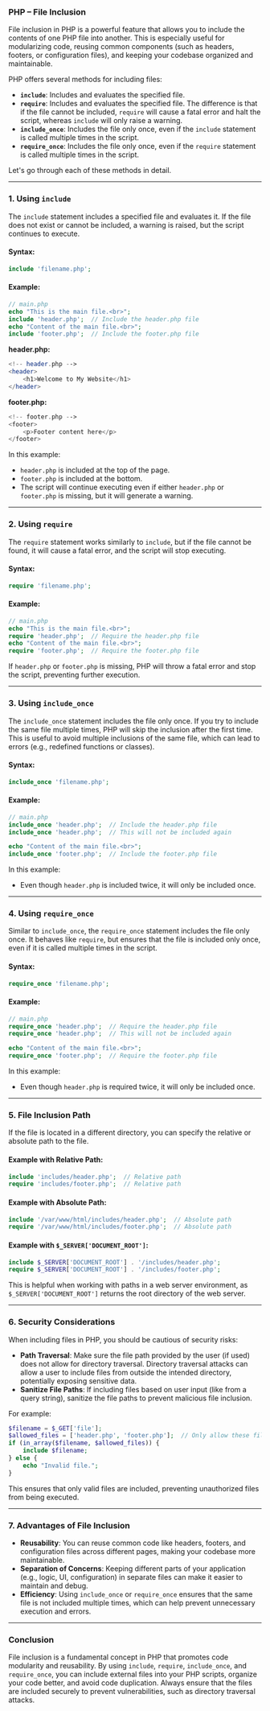### PHP – File Inclusion

File inclusion in PHP is a powerful feature that allows you to include the contents of one PHP file into another. This is especially useful for modularizing code, reusing common components (such as headers, footers, or configuration files), and keeping your codebase organized and maintainable.

PHP offers several methods for including files:

- **`include`**: Includes and evaluates the specified file.
- **`require`**: Includes and evaluates the specified file. The difference is that if the file cannot be included, `require` will cause a fatal error and halt the script, whereas `include` will only raise a warning.
- **`include_once`**: Includes the file only once, even if the `include` statement is called multiple times in the script.
- **`require_once`**: Includes the file only once, even if the `require` statement is called multiple times in the script.

Let's go through each of these methods in detail.

---

### 1. **Using `include`**

The `include` statement includes a specified file and evaluates it. If the file does not exist or cannot be included, a warning is raised, but the script continues to execute.

#### Syntax:
```php
include 'filename.php';
```

#### Example:
```php
// main.php
echo "This is the main file.<br>";
include 'header.php';  // Include the header.php file
echo "Content of the main file.<br>";
include 'footer.php';  // Include the footer.php file
```

**header.php:**
```php
<!-- header.php -->
<header>
    <h1>Welcome to My Website</h1>
</header>
```

**footer.php:**
```php
<!-- footer.php -->
<footer>
    <p>Footer content here</p>
</footer>
```

In this example:
- `header.php` is included at the top of the page.
- `footer.php` is included at the bottom.
- The script will continue executing even if either `header.php` or `footer.php` is missing, but it will generate a warning.

---

### 2. **Using `require`**

The `require` statement works similarly to `include`, but if the file cannot be found, it will cause a fatal error, and the script will stop executing.

#### Syntax:
```php
require 'filename.php';
```

#### Example:
```php
// main.php
echo "This is the main file.<br>";
require 'header.php';  // Require the header.php file
echo "Content of the main file.<br>";
require 'footer.php';  // Require the footer.php file
```

If `header.php` or `footer.php` is missing, PHP will throw a fatal error and stop the script, preventing further execution.

---

### 3. **Using `include_once`**

The `include_once` statement includes the file only once. If you try to include the same file multiple times, PHP will skip the inclusion after the first time. This is useful to avoid multiple inclusions of the same file, which can lead to errors (e.g., redefined functions or classes).

#### Syntax:
```php
include_once 'filename.php';
```

#### Example:
```php
// main.php
include_once 'header.php';  // Include the header.php file
include_once 'header.php';  // This will not be included again

echo "Content of the main file.<br>";
include_once 'footer.php';  // Include the footer.php file
```

In this example:
- Even though `header.php` is included twice, it will only be included once.

---

### 4. **Using `require_once`**

Similar to `include_once`, the `require_once` statement includes the file only once. It behaves like `require`, but ensures that the file is included only once, even if it is called multiple times in the script.

#### Syntax:
```php
require_once 'filename.php';
```

#### Example:
```php
// main.php
require_once 'header.php';  // Require the header.php file
require_once 'header.php';  // This will not be included again

echo "Content of the main file.<br>";
require_once 'footer.php';  // Require the footer.php file
```

In this example:
- Even though `header.php` is required twice, it will only be included once.

---

### 5. **File Inclusion Path**

If the file is located in a different directory, you can specify the relative or absolute path to the file.

#### Example with Relative Path:
```php
include 'includes/header.php';  // Relative path
require 'includes/footer.php';  // Relative path
```

#### Example with Absolute Path:
```php
include '/var/www/html/includes/header.php';  // Absolute path
require '/var/www/html/includes/footer.php';  // Absolute path
```

#### Example with `$_SERVER['DOCUMENT_ROOT']`:
```php
include $_SERVER['DOCUMENT_ROOT'] . '/includes/header.php';
require $_SERVER['DOCUMENT_ROOT'] . '/includes/footer.php';
```

This is helpful when working with paths in a web server environment, as `$_SERVER['DOCUMENT_ROOT']` returns the root directory of the web server.

---

### 6. **Security Considerations**

When including files in PHP, you should be cautious of security risks:
- **Path Traversal**: Make sure the file path provided by the user (if used) does not allow for directory traversal. Directory traversal attacks can allow a user to include files from outside the intended directory, potentially exposing sensitive data.
- **Sanitize File Paths**: If including files based on user input (like from a query string), sanitize the file paths to prevent malicious file inclusion.

For example:
```php
$filename = $_GET['file'];
$allowed_files = ['header.php', 'footer.php'];  // Only allow these files
if (in_array($filename, $allowed_files)) {
    include $filename;
} else {
    echo "Invalid file.";
}
```

This ensures that only valid files are included, preventing unauthorized files from being executed.

---

### 7. **Advantages of File Inclusion**
- **Reusability**: You can reuse common code like headers, footers, and configuration files across different pages, making your codebase more maintainable.
- **Separation of Concerns**: Keeping different parts of your application (e.g., logic, UI, configuration) in separate files can make it easier to maintain and debug.
- **Efficiency**: Using `include_once` or `require_once` ensures that the same file is not included multiple times, which can help prevent unnecessary execution and errors.

---

### Conclusion

File inclusion is a fundamental concept in PHP that promotes code modularity and reusability. By using `include`, `require`, `include_once`, and `require_once`, you can include external files into your PHP scripts, organize your code better, and avoid code duplication. Always ensure that the files are included securely to prevent vulnerabilities, such as directory traversal attacks.
